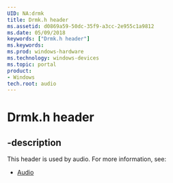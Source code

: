 ```yaml
---
UID: NA:drmk
title: Drmk.h header
ms.assetid: d0869a59-50dc-35f9-a3cc-2e955c1a9812
ms.date: 05/09/2018
keywords: ["Drmk.h header"]
ms.keywords: 
ms.prod: windows-hardware
ms.technology: windows-devices
ms.topic: portal
product:
- Windows
tech.root: audio
---
```


# Drmk.h header


## -description


This header is used by audio. For more information, see:

- [Audio](../_audio/index.md)
